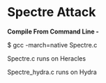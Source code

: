 # Spectre Attack

**Compile From Command Line -**

$ gcc -march=native Spectre.c


Spectre.c runs on Heracles

Spectre_hydra.c runs on Hydra

